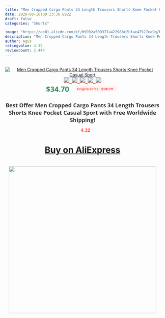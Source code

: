 ```yaml
---
title: "Men Cropped Cargo Pants 34 Length Trousers Shorts Knee Pocket Casual Sport"
date: 2020-08-16T09:33:36.892Z
draft: false
categories: "Shorts"

image: "https://ae01.alicdn.com/kf/H9902a509377a422988c2bfae47927ea9g/Men-Cropped-Cargo-Pants-3-4-Length-Trousers-Shorts-Knee-Pocket-Casual-Sport.jpg"
description: "Men Cropped Cargo Pants 34 Length Trousers Shorts Knee Pocket Casual Sport"
author: Agus
ratingvalue: 4.32
reviewcount: 2.444
---
```

<br>
<div style="text-align: center;">
<a href="https://s.click.aliexpress.com/e/_AlZugz" target="_blank" rel="nofollow noopener noreferrer"><img alt="Men Cropped Cargo Pants 34 Length Trousers Shorts Knee Pocket Casual Sport" class="magnifier-image" src="https://ae01.alicdn.com/kf/H9902a509377a422988c2bfae47927ea9g/Men-Cropped-Cargo-Pants-3-4-Length-Trousers-Shorts-Knee-Pocket-Casual-Sport.jpg_640x640.jpg">
<br>
<img style="border:1px solid salmon" src="https://ae01.alicdn.com/kf/H9902a509377a422988c2bfae47927ea9g/Men-Cropped-Cargo-Pants-3-4-Length-Trousers-Shorts-Knee-Pocket-Casual-Sport.jpg_120x120.jpg">&nbsp;&nbsp;<img style="border:1px solid salmon" src="https://ae01.alicdn.com/kf/Hdcf6736933594d71a5ce36712aba9c11v/Men-Cropped-Cargo-Pants-3-4-Length-Trousers-Shorts-Knee-Pocket-Casual-Sport.jpg_120x120.jpg">&nbsp;&nbsp;<img style="border:1px solid salmon" src="https://ae01.alicdn.com/kf/H8152ae618aae4e508248f55c0f04a0ef4/Men-Cropped-Cargo-Pants-3-4-Length-Trousers-Shorts-Knee-Pocket-Casual-Sport.jpg_120x120.jpg">&nbsp;&nbsp;<img style="border:1px solid salmon" src="https://ae01.alicdn.com/kf/H5f6775f537e541f4a9a142130d8aeb1c9/Men-Cropped-Cargo-Pants-3-4-Length-Trousers-Shorts-Knee-Pocket-Casual-Sport.jpg_120x120.jpg">&nbsp;&nbsp;<img style="border:1px solid salmon" src="https://ae01.alicdn.com/kf/H9fc569cc91a846258044c7df018f374dQ/Men-Cropped-Cargo-Pants-3-4-Length-Trousers-Shorts-Knee-Pocket-Casual-Sport.jpg_120x120.jpg"></a></div><br0>
<div style="text-align: center;"><span style="background-color: white; border: 0px; box-sizing: border-box; color: seagreen; display: inline-block; font-family: &quot;open sans&quot; , &quot;arial&quot; , &quot;helvetica&quot; , sans-serif , &quot;heiti&quot;; font-size: 24px; font-stretch: inherit; font-weight: 700; line-height: inherit; margin: 0px 10px 0px 0px; padding: 0px; vertical-align: middle;">$34.70 </span>
<span style="background: rgb(255 , 241 , 241); border-radius: 3px; border: 0px; box-sizing: border-box; color: #ff4747; display: inline-block; font-family: inherit; font-size: 12px; font-stretch: inherit; font-style: inherit; font-variant: inherit; font-weight: 600; line-height: inherit; margin: 0px; padding: 2px 5px; transform: scale(0.9); vertical-align: middle;">Original Price : <b style="text-decoration: line-through;">$34.70 </b> &nbsp;&nbsp;</span></div>
<h1 style="color: #333333; display: inline-block; font-family: &quot;open sans&quot; , &quot;arial&quot; , &quot;helvetica&quot; , sans-serif , &quot;heiti&quot;; font-size: 18px; font-stretch: inherit; font-weight: 700; text-align: center;">Best Offer Men Cropped Cargo Pants 34 Length Trousers Shorts Knee Pocket Casual Sport with Free Worldwide Shipping!</h1>
<div style="color: #ff4747; text-align: center;">
<img src="https://4.bp.blogspot.com/-M0ZcTcb-5uY/XleCXlxnR4I/AAAAAAAAAEc/OrjgMkXV1oMQFaCRZj5HQwOCBcu3w1FegCPcBGAYYCw/s1600/star.png" style="height: 15px;">&nbsp;<b>4.32</b></div>
<div class="button_cont" align="center"><a class="buynow_a" href="https://s.click.aliexpress.com/e/_AlZugz" target="_blank" rel="nofollow noopener noreferrer"><H1>Buy on AliExpress</H1></a></div><br>
<div class="separator" style="clear: both; text-align: center;">
<img src="https://lh3.googleusercontent.com/-pTy5HemUv9M/XlePHvY0dAI/AAAAAAAAAE4/0nX5iRUoIWY8eMW9Dpxeirr157OZliDIgCLcBGAsYHQ/s1600/badge.gif" width="480">
</div>
